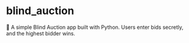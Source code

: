 # blind_auction
🎯 A simple Blind Auction app built with Python. Users enter bids secretly, and the highest bidder wins.
